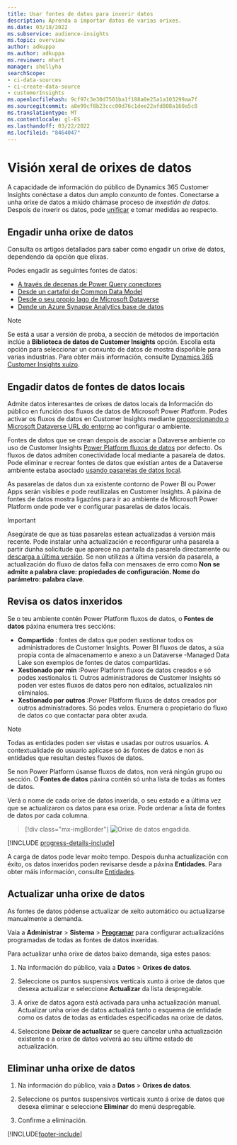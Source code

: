 ```yaml
---
title: Usar fontes de datos para inxerir datos
description: Aprenda a importar datos de varias orixes.
ms.date: 03/18/2022
ms.subservice: audience-insights
ms.topic: overview
author: adkuppa
ms.author: adkuppa
ms.reviewer: mhart
manager: shellyha
searchScope:
- ci-data-sources
- ci-create-data-source
- customerInsights
ms.openlocfilehash: 9cf97c3e30d7501ba1f188a0e25a1a103299aa7f
ms.sourcegitcommit: a8e99cf8b23ccc00d76c1dee22afd808a160a5c8
ms.translationtype: MT
ms.contentlocale: gl-ES
ms.lasthandoff: 03/22/2022
ms.locfileid: "8464047"
---
```

# <a name="data-sources-overview"></a>Visión xeral de orixes de datos



A capacidade de información do público de Dynamics 365 Customer Insights conéctase a datos dun amplo conxunto de fontes. Conectarse a unha orixe de datos a miúdo chámase proceso de *inxestión de datos*. Despois de inxerir os datos, pode [unificar](data-unification.md) e tomar medidas ao respecto.

## <a name="add-a-data-source"></a>Engadir unha orixe de datos

Consulta os artigos detallados para saber como engadir un orixe de datos, dependendo da opción que elixas.

Podes engadir as seguintes fontes de datos:

- [A través de decenas de Power Query conectores](connect-power-query.md)
- [Desde un cartafol de Common Data Model](connect-common-data-model.md)
- [Desde o seu propio lago de Microsoft Dataverse](connect-dataverse-managed-lake.md)
- [Dende un Azure Synapse Analytics base de datos](connect-synapse.md)

> [!NOTE]
> Se está a usar a versión de proba, a sección de métodos de importación inclúe a **Biblioteca de datos de Customer Insights** opción. Escolla esta opción para seleccionar un conxunto de datos de mostra dispoñible para varias industrias. Para obter máis información, consulte [Dynamics 365 Customer Insights xuízo](../trial-signup.md).

## <a name="add-data-from-on-premises-data-sources"></a>Engadir datos de fontes de datos locais

Admite datos interesantes de orixes de datos locais da Información do público en función dos fluxos de datos de Microsoft Power Platform. Podes activar os fluxos de datos en Customer Insights mediante [proporcionando o Microsoft Dataverse URL do entorno](create-environment.md) ao configurar o ambiente.

Fontes de datos que se crean despois de asociar a Dataverse ambiente co uso de Customer Insights [Power Platform fluxos de datos](/power-query/dataflows/overview-dataflows-across-power-platform-dynamics-365) por defecto. Os fluxos de datos admiten conectividade local mediante a pasarela de datos. Pode eliminar e recrear fontes de datos que existían antes de a Dataverse ambiente estaba asociado [usando pasarelas de datos local](/data-integration/gateway/service-gateway-app).

As pasarelas de datos dun xa existente contorno de Power BI ou Power Apps serán visibles e pode reutilizalas en Customer Insights. A páxina de fontes de datos mostra ligazóns para ir ao ambiente de Microsoft Power Platform onde pode ver e configurar pasarelas de datos locais.

> [!IMPORTANT]
> Asegúrate de que as túas pasarelas estean actualizadas á versión máis recente. Pode instalar unha actualización e reconfigurar unha pasarela a partir dunha solicitude que aparece na pantalla da pasarela directamente ou [descarga a última versión](https://powerapps.microsoft.com/downloads/). Se non utilizas a última versión da pasarela, a actualización do fluxo de datos falla con mensaxes de erro como **Non se admite a palabra clave: propiedades de configuración. Nome do parámetro: palabra clave**.

## <a name="review-ingested-data"></a>Revisa os datos inxeridos
Se o teu ambiente contén Power Platform fluxos de datos, o **Fontes de datos** páxina enumera tres seccións: 
- **Compartido** : fontes de datos que poden xestionar todos os administradores de Customer Insights. Power BI fluxos de datos, a súa propia conta de almacenamento e anexo a un Dataverse -Managed Data Lake son exemplos de fontes de datos compartidas.
- **Xestionado por min** :Power Platform fluxos de datos creados e só podes xestionalos ti. Outros administradores de Customer Insights só poden ver estes fluxos de datos pero non editalos, actualizalos nin eliminalos.
- **Xestionado por outros** :Power Platform fluxos de datos creados por outros administradores. Só podes velos. Enumera o propietario do fluxo de datos co que contactar para obter axuda.
> [!NOTE]
> Todas as entidades poden ser vistas e usadas por outros usuarios. A contextualidade do usuario aplícase só ás fontes de datos e non ás entidades que resultan destes fluxos de datos.

Se non Power Platform úsanse fluxos de datos, non verá ningún grupo ou sección. O **Fontes de datos** páxina contén só unha lista de todas as fontes de datos.

Verá o nome de cada orixe de datos inxerida, o seu estado e a última vez que se actualizaron os datos para esa orixe. Pode ordenar a lista de fontes de datos por cada columna.

> [!div class="mx-imgBorder"]
> ![Orixe de datos engadida.](media/configure-data-datasource-added.png "Orixe de datos engadida")

[!INCLUDE [progress-details-include](../includes/progress-details-pane.md)]

A carga de datos pode levar moito tempo. Despois dunha actualización con éxito, os datos inxeridos poden revisarse desde a páxina **Entidades**. Para obter máis información, consulte [Entidades](entities.md).

## <a name="refresh-a-data-source"></a>Actualizar unha orixe de datos

As fontes de datos pódense actualizar de xeito automático ou actualizarse manualmente a demanda. 

Vaia a **Administrar** > **Sistema** > [**Programar**](system.md#schedule-tab) para configurar actualizacións programadas de todas as fontes de datos inxeridas.

Para actualizar unha orixe de datos baixo demanda, siga estes pasos:

1. Na información do público, vaia a **Datos** > **Orixes de datos**.

2. Seleccione os puntos suspensivos verticais xunto á orixe de datos que desexa actualizar e seleccione **Actualizar** da lista despregable.

3. A orixe de datos agora está activada para unha actualización manual. Actualizar unha orixe de datos actualizá tanto o esquema de entidade como os datos de todas as entidades especificadas na orixe de datos.

4. Seleccione **Deixar de actualizar** se quere cancelar unha actualización existente e a orixe de datos volverá ao seu último estado de actualización.

## <a name="delete-a-data-source"></a>Eliminar unha orixe de datos

1. Na información do público, vaia a **Datos** > **Orixes de datos**.

2. Seleccione os puntos suspensivos verticais xunto á orixe de datos que desexa eliminar e seleccione **Eliminar** do menú despregable.

3. Confirme a eliminación.


[!INCLUDE[footer-include](../includes/footer-banner.md)]
